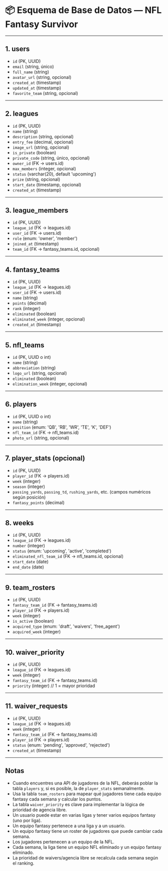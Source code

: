 # 📦 Esquema de Base de Datos — NFL Fantasy Survivor

---

## 1. users
- `id` (PK, UUID)
- `email` (string, único)
- `full_name` (string)
- `avatar_url` (string, opcional)
- `created_at` (timestamp)
- `updated_at` (timestamp)
- `favorite_team` (string, opcional)

---

## 2. leagues
- `id` (PK, UUID)
- `name` (string)
- `description` (string, opcional)
- `entry_fee` (decimal, opcional)
- `image_url` (string, opcional)
- `is_private` (boolean)
- `private_code` (string, único, opcional)
- `owner_id` (FK → users.id)
- `max_members` (integer, opcional)
- `status` (varchar(20), default 'upcoming')
- `prize` (string, opcional)
- `start_date` (timestamp, opcional)
- `created_at` (timestamp)

---

## 3. league_members
- `id` (PK, UUID)
- `league_id` (FK → leagues.id)
- `user_id` (FK → users.id)
- `role` (enum: 'owner', 'member')
- `joined_at` (timestamp)
- `team_id` (FK → fantasy_teams.id, opcional)

---

## 4. fantasy_teams
- `id` (PK, UUID)
- `league_id` (FK → leagues.id)
- `user_id` (FK → users.id)
- `name` (string)
- `points` (decimal)
- `rank` (integer)
- `eliminated` (boolean)
- `eliminated_week` (integer, opcional)
- `created_at` (timestamp)

---

## 5. nfl_teams
- `id` (PK, UUID o int)
- `name` (string)
- `abbreviation` (string)
- `logo_url` (string, opcional)
- `eliminated` (boolean)
- `elimination_week` (integer, opcional)

---

## 6. players
- `id` (PK, UUID o int)
- `name` (string)
- `position` (enum: 'QB', 'RB', 'WR', 'TE', 'K', 'DEF')
- `nfl_team_id` (FK → nfl_teams.id)
- `photo_url` (string, opcional)

---

## 7. player_stats (opcional)
- `id` (PK, UUID)
- `player_id` (FK → players.id)
- `week` (integer)
- `season` (integer)
- `passing_yards`, `passing_td`, `rushing_yards`, etc. (campos numéricos según posición)
- `fantasy_points` (decimal)

---

## 8. weeks
- `id` (PK, UUID)
- `league_id` (FK → leagues.id)
- `number` (integer)
- `status` (enum: 'upcoming', 'active', 'completed')
- `eliminated_nfl_team_id` (FK → nfl_teams.id, opcional)
- `start_date` (date)
- `end_date` (date)

---

## 9. team_rosters
- `id` (PK, UUID)
- `fantasy_team_id` (FK → fantasy_teams.id)
- `player_id` (FK → players.id)
- `week` (integer)
- `is_active` (boolean)
- `acquired_type` (enum: 'draft', 'waivers', 'free_agent')
- `acquired_week` (integer)

---

## 10. waiver_priority
- `id` (PK, UUID)
- `league_id` (FK → leagues.id)
- `week` (integer)
- `fantasy_team_id` (FK → fantasy_teams.id)
- `priority` (integer) // 1 = mayor prioridad

---

## 11. waiver_requests
- `id` (PK, UUID)
- `league_id` (FK → leagues.id)
- `week` (integer)
- `fantasy_team_id` (FK → fantasy_teams.id)
- `player_id` (FK → players.id)
- `status` (enum: 'pending', 'approved', 'rejected')
- `created_at` (timestamp)

---

## Notas
- Cuando encuentres una API de jugadores de la NFL, deberás poblar la tabla `players` y, si es posible, la de `player_stats` semanalmente.
- Usa la tabla `team_rosters` para mapear qué jugadores tiene cada equipo fantasy cada semana y calcular los puntos.
- La tabla `waiver_priority` es clave para implementar la lógica de prioridad de agencia libre.
- Un usuario puede estar en varias ligas y tener varios equipos fantasy (uno por liga).
- Un equipo fantasy pertenece a una liga y a un usuario.
- Un equipo fantasy tiene un roster de jugadores que puede cambiar cada semana.
- Los jugadores pertenecen a un equipo de la NFL.
- Cada semana, la liga tiene un equipo NFL eliminado y un equipo fantasy eliminado.
- La prioridad de waivers/agencia libre se recalcula cada semana según el ranking. 